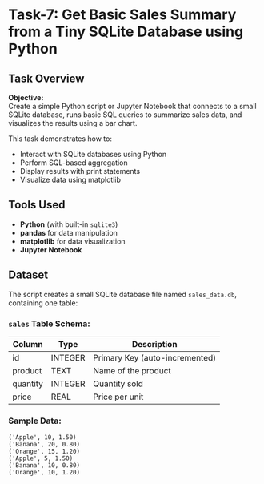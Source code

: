 # Task-7: Get Basic Sales Summary from a Tiny SQLite Database using Python

## Task Overview
**Objective:**  
Create a simple Python script or Jupyter Notebook that connects to a small SQLite database, runs basic SQL queries to summarize sales data, and visualizes the results using a bar chart.

This task demonstrates how to:
- Interact with SQLite databases using Python
- Perform SQL-based aggregation
- Display results with print statements
- Visualize data using matplotlib

## Tools Used
- **Python** (with built-in `sqlite3`)
- **pandas** for data manipulation
- **matplotlib** for data visualization
- **Jupyter Notebook**

## Dataset
The script creates a small SQLite database file named `sales_data.db`, containing one table:

### `sales` Table Schema:
| Column   | Type    | Description              |
|----------|---------|--------------------------|
| id       | INTEGER | Primary Key (auto-incremented) |
| product  | TEXT    | Name of the product       |
| quantity | INTEGER | Quantity sold             |
| price    | REAL    | Price per unit            |

### Sample Data:
```plaintext
('Apple', 10, 1.50)
('Banana', 20, 0.80)
('Orange', 15, 1.20)
('Apple', 5, 1.50)
('Banana', 10, 0.80)
('Orange', 10, 1.20)

